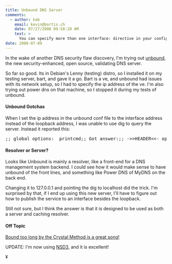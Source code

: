 ```yaml
---
title: Unbound DNS Server
comments:
  - author: kab
    email: kevin@bortis.ch
    date: 07/27/2008 09:58:28 AM
    text: >
      You can specify more than one interface: directive in your config. This way you can bind unbound to loopback and a public interface.<br/><br/>Bind to all available addresses use:<br/><br/>interface: 0.0.0.0<br/><br/>Bind to localhost and public server address 192.168.1.2<br/><br/>interface: 127.0.0.1<br/>interface: 192.168.1.2<br/><br/>The same goes for IPv6 and dualstack setups.
date: 2008-07-09
---
```

In the wake of another DNS security flaw discovery, I'm trying out <a href="http://www.unbound.net/index.html">unbound</a>, the new security-enhanced, open source, validating DNS server.

So far so good. Its in Debian's Lenny (testing) distro, so I installed it on my testing server, bart, and gave it a go. Bart is a ve, and unbound had issues with its network setup, so I had to specify the ip address of the ve. I'm also trying out power dns on that machine, so I stopped it during my tests of unbound.
<h4>Unbound Gotchas</h4>

When I set the ip address in the unbound conf file to the interface address instead of the loopback address, I was unable to use dig to query the server. Instead it reported this:

<pre>;; global options:  printcmd;; Got answer:;; ->>HEADER<<- opcode: QUERY, status: REFUSED, id: 26353;; flags: qr rd; QUERY: 0, ANSWER: 0, AUTHORITY: 0, ADDITIONAL: 0;; WARNING: recursion requested but not available;; Query time: 0 msec;; SERVER: 192.168.8.111#53(192.168.8.111);; WHEN: Wed Jul  9 09:34:42 2008;; MSG SIZE  rcvd: 12</pre>
<h4>Resolver or Server?</h4>

Looks like Unbound is mainly a resolver, like a front-end for a DNS management system backend. I could see how it would make sense to have unbound of the front lines, and something like Power DNS of MyDNS on the back end.

Changing it to 127.0.0.1 and pointing the dig to localhost did the trick. I'm surprised by that, if I end up using this new server, I'll have to figure out how to publish the service to an interface besides the loopback.

Still not sure, but I think the answer is that it is designed to be used as both a server and caching resolver.
<h4>Off Topic</h4>

<a href="http://www.jigsawmusicgroup.com/blog/2008/07/09/crystal-method/">Bound too long by the Crystal Method is a great song!</a>

UPDATE: I'm now using <a href="http://www.docunext.com/">NSD3</a>, and it is excellent!

¥

